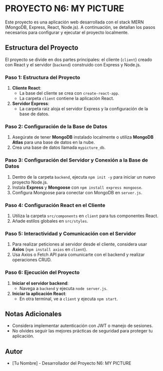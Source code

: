 # PROYECTO N6: MY PICTURE

Este proyecto es una aplicación web desarrollada con el stack MERN (MongoDB, Express, React, Node.js). A continuación, se detallan los pasos necesarios para configurar y ejecutar el proyecto localmente.

## Estructura del Proyecto

El proyecto se divide en dos partes principales: el cliente (`client`) creado con React y el servidor (`backend`) construido con Express y Node.js.

### Paso 1: Estructura del Proyecto

1. **Cliente React**:
   - La base del cliente se crea con `create-react-app`.
   - La carpeta `client` contiene la aplicación React.
2. **Servidor Express**:
   - La carpeta raiz aloja el servidor Express y la configuración de la base de datos.

### Paso 2: Configuración de la Base de Datos

1. Asegúrate de tener **MongoDB** instalado localmente o utiliza **MongoDB Atlas** para una base de datos en la nube.
2. Crea una base de datos llamada `mypicture_db`.

### Paso 3: Configuración del Servidor y Conexión a la Base de Datos

1. Dentro de la carpeta `backend`, ejecuta `npm init -y` para iniciar un nuevo proyecto Node.js.
2. Instala **Express** y **Mongoose** con `npm install express mongoose`.
3. Configura Mongoose para conectar con MongoDB en `server.js`.

### Paso 4: Configuración React en el Cliente

1. Utiliza la carpeta `src/components` en `client` para tus componentes React.
2. Añade estilos globales en `src/styles`.

### Paso 5: Interactividad y Comunicación con el Servidor

1. Para realizar peticiones al servidor desde el cliente, considera usar **Axios** (`npm install axios` en `client`).
2. Usa Axios o Fetch API para comunicarte con el backend y realizar operaciones CRUD.

### Paso 6: Ejecución del Proyecto

1. **Iniciar el servidor backend**:
   - Navega a `backend` y ejecuta `node server.js`.
2. **Iniciar la aplicación React**:
   - En otra terminal, ve a `client` y ejecuta `npm start`.

## Notas Adicionales

- Considera implementar autenticación con JWT o manejo de sesiones.
- No olvides seguir las mejores prácticas de seguridad para proteger tu aplicación.

## Autor

- [Tu Nombre] - Desarrollador del Proyecto N6: MY PICTURE

